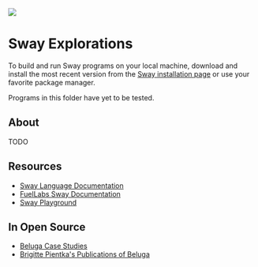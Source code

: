 <img src="https://raw.githubusercontent.com/rtoal/polyglot/master/docs/resources/sway-logo-64.png">

# Sway Explorations

To build and run Sway programs on your local machine, download and install the most recent version from the [Sway installation page](https://fuellabs.github.io/sway/v0.19.0/introduction/installation.html) or use your favorite package manager.

Programs in this folder have yet to be tested.
<!-- and can be run from the command line like so: -->

<!-- ```
ruby triple.rb
```

```
ruby permutations.rb I like carrots
```

```
ruby top_ten_scorers.rb < ../test/wnba_input
```

Running the command `irb` with no arguments gives you a repl.

To run the tests, invoke `./test.sh` in a Unix-friendly shell or `test.ps1` in PowerShell. -->

## About

TODO

## Resources

- [Sway Language Documentation](https://docs.fuel.network/docs/sway/)
- [FuelLabs Sway Documentation](https://fuellabs.github.io/sway/v0.19.0/index.html)
- [Sway Playground](https://www.sway-playground.org/)

## In Open Source

- [Beluga Case Studies](https://complogic.cs.mcgill.ca/beluga/casestudies.html)
- [Brigitte Pientka's Publications of Beluga](https://www.cs.mcgill.ca/~bpientka/research.html)